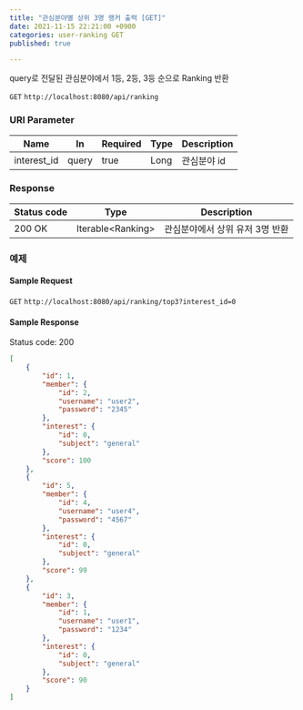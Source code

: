 ```yaml
---
title: "관심분야별 상위 3명 랭커 출력 [GET]"
date: 2021-11-15 22:21:00 +0900
categories: user-ranking GET
published: true

---
```


query로 전달된 관심분야에서 1등, 2등, 3등 순으로 Ranking 반환

`GET` `http://localhost:8080/api/ranking`

### URI Parameter

| Name        | In    | Required | Type | Description |
| ----------- | ----- | -------- | ---- | ----------- |
| interest_id | query | true     | Long | 관심분야 id |

### Response

| Status code | Type               | Description                     |
| ----------- | ------------------ | ------------------------------- |
| 200 OK      | Iterable\<Ranking> | 관심분야에서 상위 유저 3명 반환 |



### 예제

#### Sample Request

`GET` `http://localhost:8080/api/ranking/top3?interest_id=0`

#### Sample Response

Status code: 200

```json
[
    {
        "id": 1,
        "member": {
            "id": 2,
            "username": "user2",
            "password": "2345"
        },
        "interest": {
            "id": 0,
            "subject": "general"
        },
        "score": 100
    },
    {
        "id": 5,
        "member": {
            "id": 4,
            "username": "user4",
            "password": "4567"
        },
        "interest": {
            "id": 0,
            "subject": "general"
        },
        "score": 99
    },
    {
        "id": 3,
        "member": {
            "id": 1,
            "username": "user1",
            "password": "1234"
        },
        "interest": {
            "id": 0,
            "subject": "general"
        },
        "score": 90
    }
]
```

